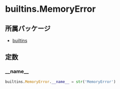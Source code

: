 # builtins.MemoryError

## 所属パッケージ
- [builtins](../../module/builtins)

## 定数

### \_\_name\_\_
```python
builtins.MemoryError.__name__ = str('MemoryError')
```
